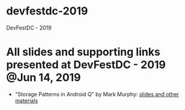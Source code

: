 # devfestdc-2019
DevFestDC - 2019
# All slides and supporting links presented at DevFestDC - 2019 @Jun 14, 2019

- "Storage Patterns in Android Q" by Mark Murphy: [slides and other materials](https://commonsware.com/presos/devfestDC2019)
